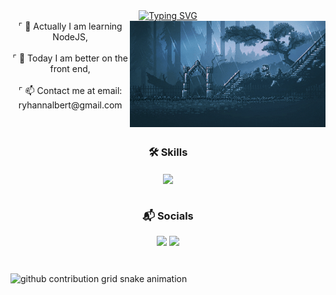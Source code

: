 <div align="center">
  <a href="https://git.io/typing-svg" align="center">
    <img src="https://readme-typing-svg.demolab.com?font=Fira+Code&weight=600&pause=940&color=6f9dc3&width=435&lines=%E2%9C%A6+Welcome+to+my+profile+%E2%9C%A6;%C2%BB+Hello+World!+I+am+Ryhan+Nalbert+%C2%AB" alt="Typing SVG" />
  </a>
</div>

<img align="right" alt="" height="170px" src="./src/rain.gif">

<div style="text-align: center;" align="left">
⌜ 🔭 Actually I am learning NodeJS,<br><br>
⌜ 🎨 Today I am better on the front end,<br><br>
⌜ 📫 Contact me at email: ryhannalbert@gmail.com<br>
</div><br>

#

<div align="center">
  
  ### 🛠️ Skills
</div>

<div style="text-align: center;" align="center">
  <img align="center" src="https://skillicons.dev/icons?i=html,css,js,py,nodejs,tailwind,git,github,figma,mysql">
</div><br>

<div align="center">
  
  ### 📬 Socials
</div>

<div style="text-align: center;" align="center">
  <a href="ryhannalbert@gmail.com"><img src="https://skillicons.dev/icons?i=gmail" target="_blank" ></a>
  <a href="https://www.linkedin.com/in/rnalbert/" target="_blank"><img src="https://skillicons.dev/icons?i=linkedin" target="_blank"></a> 
</div>

#
<picture align="center">
  <source media="(prefers-color-scheme: dark)" srcset="https://raw.githubusercontent.com/inkmors/inkmors/output/github-contribution-grid-snake-dark.svg">
  <source media="(prefers-color-scheme: light)" srcset="https://raw.githubusercontent.com/inkmors/inkmors/output/github-contribution-grid-snake-dark.svg">
  <img align="center" alt="github contribution grid snake animation" src="./src/snk.svg">
</picture>
